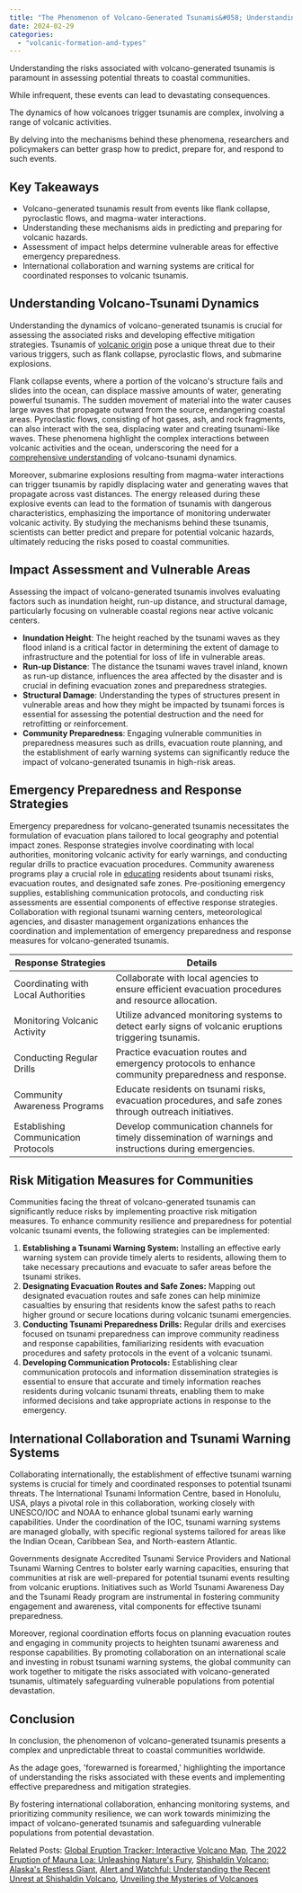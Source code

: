```yaml
---
title: "The Phenomenon of Volcano-Generated Tsunamis&#058; Understanding the Risks"
date: 2024-02-29
categories: 
  - "volcanic-formation-and-types"
---
```


Understanding the risks associated with volcano-generated tsunamis is paramount in assessing potential threats to coastal communities.

While infrequent, these events can lead to devastating consequences.

The dynamics of how volcanoes trigger tsunamis are complex, involving a range of volcanic activities.

By delving into the mechanisms behind these phenomena, researchers and policymakers can better grasp how to predict, prepare for, and respond to such events.

## Key Takeaways

- Volcano-generated tsunamis result from events like flank collapse, pyroclastic flows, and magma-water interactions.
- Understanding these mechanisms aids in predicting and preparing for volcanic hazards.
- Assessment of impact helps determine vulnerable areas for effective emergency preparedness.
- International collaboration and warning systems are critical for coordinated responses to volcanic tsunamis.

## Understanding Volcano-Tsunami Dynamics

Understanding the dynamics of volcano-generated tsunamis is crucial for assessing the associated risks and developing effective mitigation strategies. Tsunamis of [volcanic origin](https://magmamatters.com/geothermal-energy-and-its-volcanic-origins/ "Geothermal Energy and Its Volcanic Origins") pose a unique threat due to their various triggers, such as flank collapse, pyroclastic flows, and submarine explosions.

Flank collapse events, where a portion of the volcano's structure fails and slides into the ocean, can displace massive amounts of water, generating powerful tsunamis. The sudden movement of material into the water causes large waves that propagate outward from the source, endangering coastal areas. Pyroclastic flows, consisting of hot gases, ash, and rock fragments, can also interact with the sea, displacing water and creating tsunami-like waves. These phenomena highlight the complex interactions between volcanic activities and the ocean, underscoring the need for a [comprehensive understanding](https://magmamatters.com/understanding-volcanic-formation-a-comprehensive-guide/ "Understanding Volcanic Formation: A Comprehensive Guide") of volcano-tsunami dynamics.

Moreover, submarine explosions resulting from magma-water interactions can trigger tsunamis by rapidly displacing water and generating waves that propagate across vast distances. The energy released during these explosive events can lead to the formation of tsunamis with dangerous characteristics, emphasizing the importance of monitoring underwater volcanic activity. By studying the mechanisms behind these tsunamis, scientists can better predict and prepare for potential volcanic hazards, ultimately reducing the risks posed to coastal communities.

## Impact Assessment and Vulnerable Areas

Assessing the impact of volcano-generated tsunamis involves evaluating factors such as inundation height, run-up distance, and structural damage, particularly focusing on vulnerable coastal regions near active volcanic centers.

- **Inundation Height**: The height reached by the tsunami waves as they flood inland is a critical factor in determining the extent of damage to infrastructure and the potential for loss of life in vulnerable areas.
- **Run-up Distance**: The distance the tsunami waves travel inland, known as run-up distance, influences the area affected by the disaster and is crucial in defining evacuation zones and preparedness strategies.
- **Structural Damage**: Understanding the types of structures present in vulnerable areas and how they might be impacted by tsunami forces is essential for assessing the potential destruction and the need for retrofitting or reinforcement.
- **Community Preparedness**: Engaging vulnerable communities in preparedness measures such as drills, evacuation route planning, and the establishment of early warning systems can significantly reduce the impact of volcano-generated tsunamis in high-risk areas.

## Emergency Preparedness and Response Strategies

Emergency preparedness for volcano-generated tsunamis necessitates the formulation of evacuation plans tailored to local geography and potential impact zones. Response strategies involve coordinating with local authorities, monitoring volcanic activity for early warnings, and conducting regular drills to practice evacuation procedures. Community awareness programs play a crucial role in [educating](https://magmamatters.com/the-art-and-science-of-volcano-monitoring/ "The Art and Science of Volcano Monitoring") residents about tsunami risks, evacuation routes, and designated safe zones. Pre-positioning emergency supplies, establishing communication protocols, and conducting risk assessments are essential components of effective response strategies. Collaboration with regional tsunami warning centers, meteorological agencies, and disaster management organizations enhances the coordination and implementation of emergency preparedness and response measures for volcano-generated tsunamis.

| Response Strategies | Details |
| --- | --- |
| Coordinating with Local Authorities | Collaborate with local agencies to ensure efficient evacuation procedures and resource allocation. |
| Monitoring Volcanic Activity | Utilize advanced monitoring systems to detect early signs of volcanic eruptions triggering tsunamis. |
| Conducting Regular Drills | Practice evacuation routes and emergency protocols to enhance community preparedness and response. |
| Community Awareness Programs | Educate residents on tsunami risks, evacuation procedures, and safe zones through outreach initiatives. |
| Establishing Communication Protocols | Develop communication channels for timely dissemination of warnings and instructions during emergencies. |

## Risk Mitigation Measures for Communities

Communities facing the threat of volcano-generated tsunamis can significantly reduce risks by implementing proactive risk mitigation measures. To enhance community resilience and preparedness for potential volcanic tsunami events, the following strategies can be implemented:

1. **Establishing a Tsunami Warning System:** Installing an effective early warning system can provide timely alerts to residents, allowing them to take necessary precautions and evacuate to safer areas before the tsunami strikes.
2. **Designating Evacuation Routes and Safe Zones:** Mapping out designated evacuation routes and safe zones can help minimize casualties by ensuring that residents know the safest paths to reach higher ground or secure locations during volcanic tsunami emergencies.
3. **Conducting Tsunami Preparedness Drills:** Regular drills and exercises focused on tsunami preparedness can improve community readiness and response capabilities, familiarizing residents with evacuation procedures and safety protocols in the event of a volcanic tsunami.
4. **Developing Communication Protocols:** Establishing clear communication protocols and information dissemination strategies is essential to ensure that accurate and timely information reaches residents during volcanic tsunami threats, enabling them to make informed decisions and take appropriate actions in response to the emergency.

## International Collaboration and Tsunami Warning Systems

Collaborating internationally, the establishment of effective tsunami warning systems is crucial for timely and coordinated responses to potential tsunami threats. The International Tsunami Information Centre, based in Honolulu, USA, plays a pivotal role in this collaboration, working closely with UNESCO/IOC and NOAA to enhance global tsunami early warning capabilities. Under the coordination of the IOC, tsunami warning systems are managed globally, with specific regional systems tailored for areas like the Indian Ocean, Caribbean Sea, and North-eastern Atlantic.

Governments designate Accredited Tsunami Service Providers and National Tsunami Warning Centres to bolster early warning capacities, ensuring that communities at risk are well-prepared for potential tsunami events resulting from volcanic eruptions. Initiatives such as World Tsunami Awareness Day and the Tsunami Ready program are instrumental in fostering community engagement and awareness, vital components for effective tsunami preparedness.

Moreover, regional coordination efforts focus on planning evacuation routes and engaging in community projects to heighten tsunami awareness and response capabilities. By promoting collaboration on an international scale and investing in robust tsunami warning systems, the global community can work together to mitigate the risks associated with volcano-generated tsunamis, ultimately safeguarding vulnerable populations from potential devastation.

## Conclusion

In conclusion, the phenomenon of volcano-generated tsunamis presents a complex and unpredictable threat to coastal communities worldwide.

As the adage goes, 'forewarned is forearmed,' highlighting the importance of understanding the risks associated with these events and implementing effective preparedness and mitigation strategies.

By fostering international collaboration, enhancing monitoring systems, and prioritizing community resilience, we can work towards minimizing the impact of volcano-generated tsunamis and safeguarding vulnerable populations from potential devastation.

Related Posts: [Global Eruption Tracker: Interactive Volcano Map](https://magmamatters.com/global-eruption-tracker-interactive-volcano-map/), [The 2022 Eruption of Mauna Loa: Unleashing Nature's Fury](https://magmamatters.com/the-2022-eruption-of-mauna-loa-unleashing-natures-fury/), [Shishaldin Volcano: Alaska's Restless Giant](https://magmamatters.com/shishaldin-volcano-alaskas-restless-giant/), [Alert and Watchful: Understanding the Recent Unrest at Shishaldin Volcano](https://magmamatters.com/alert-and-watchful-understanding-the-recent-unrest-at-shishaldin-volcano/), [Unveiling the Mysteries of Volcanoes](https://magmamatters.com/unveiling-the-mysteries-of-volcanoes/)

